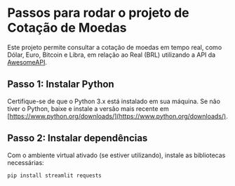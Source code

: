# Passos para rodar o projeto de Cotação de Moedas

Este projeto permite consultar a cotação de moedas em tempo real, como Dólar, Euro, Bitcoin e Libra, em relação ao Real (BRL) utilizando a API da [AwesomeAPI](https://economia.awesomeapi.com.br/).

## Passo 1: Instalar Python

Certifique-se de que o Python 3.x está instalado em sua máquina. Se não tiver o Python, baixe e instale a versão mais recente em [https://www.python.org/downloads/](https://www.python.org/downloads/).

## Passo 2: Instalar dependências

Com o ambiente virtual ativado (se estiver utilizando), instale as bibliotecas necessárias:

```bash
pip install streamlit requests
```